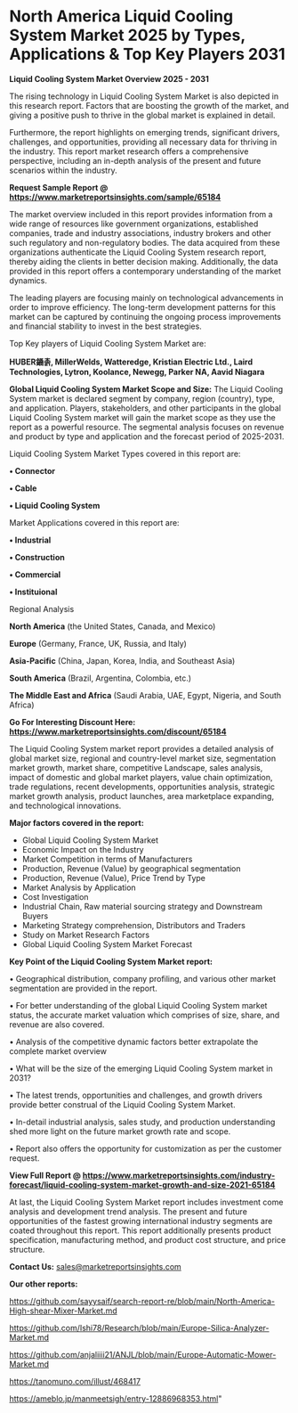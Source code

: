 # North America Liquid Cooling System Market 2025 by Types, Applications & Top Key Players 2031

<Strong> Liquid Cooling System Market Overview 2025 - 2031</strong>

The rising technology in Liquid Cooling System Market is also depicted in this research report. Factors that are boosting the growth of the market, and giving a positive push to thrive in the global market is explained in detail.

Furthermore, the report highlights on emerging trends, significant drivers, challenges, and opportunities, providing all necessary data for thriving in the industry. This report market research offers a comprehensive perspective, including an in-depth analysis of the present and future scenarios within the industry.

<strong>Request Sample Report @ <a href=https://www.marketreportsinsights.com/sample/65184>https://www.marketreportsinsights.com/sample/65184</a></strong>

The market overview included in this report provides information from a wide range of resources like government organizations, established companies, trade and industry associations, industry brokers and other such regulatory and non-regulatory bodies. The data acquired from these organizations authenticate the Liquid Cooling System research report, thereby aiding the clients in better decision making. Additionally, the data provided in this report offers a contemporary understanding of the market dynamics.

The leading players are focusing mainly on technological advancements in order to improve efficiency. The long-term development patterns for this market can be captured by continuing the ongoing process improvements and financial stability to invest in the best strategies.

Top Key players of Liquid Cooling System Market are:

<strong>HUBER䥁촑, MillerWelds, Watteredge, Kristian Electric Ltd., Laird Technologies, Lytron, Koolance, Newegg, Parker NA, Aavid Niagara</strong>

<strong><b>Global Liquid Cooling System Market Scope and Size:</b></strong>
The Liquid Cooling System market is declared segment by company, region (country), type, and application. Players, stakeholders, and other participants in the global Liquid Cooling System market will gain the market scope as they use the report as a powerful resource. The segmental analysis focuses on revenue and product by type and application and the forecast period of 2025-2031.

Liquid Cooling System Market Types covered in this report are:

<strong>• Connector

• Cable

• Liquid Cooling System</strong>

Market Applications covered in this report are:

<strong>• Industrial

• Construction

• Commercial

• Instituional</strong> 

Regional Analysis

<strong>North America</strong> (the United States, Canada, and Mexico)

<strong>Europe</strong> (Germany, France, UK, Russia, and Italy)

<strong>Asia-Pacific</strong> (China, Japan, Korea, India, and Southeast Asia)

<strong>South America</strong> (Brazil, Argentina, Colombia, etc.)

<strong>The Middle East and Africa</strong> (Saudi Arabia, UAE, Egypt, Nigeria, and South Africa)

<strong>Go For Interesting Discount Here: <a href=https://www.marketreportsinsights.com/discount/65184>https://www.marketreportsinsights.com/discount/65184</a></strong>

The Liquid Cooling System market report provides a detailed analysis of global market size, regional and country-level market size, segmentation market growth, market share, competitive Landscape, sales analysis, impact of domestic and global market players, value chain optimization, trade regulations, recent developments, opportunities analysis, strategic market growth analysis, product launches, area marketplace expanding, and technological innovations.

<strong><b>Major factors covered in the report:</b></strong>
<ul>
  <li>Global Liquid Cooling System Market </li>
  <li>Economic Impact on the Industry</li>
  <li>Market Competition in terms of Manufacturers</li>
  <li>Production, Revenue (Value) by geographical segmentation</li>
  <li>Production, Revenue (Value), Price Trend by Type</li>
  <li>Market Analysis by Application</li>
  <li>Cost Investigation</li>
  <li>Industrial Chain, Raw material sourcing strategy and Downstream Buyers</li>
  <li>Marketing Strategy comprehension, Distributors and Traders</li>
  <li>Study on Market Research Factors</li>
  <li>Global Liquid Cooling System Market Forecast</li>
</ul>

<strong><b>Key Point of the Liquid Cooling System Market report:</b></strong>

• Geographical distribution, company profiling, and various other market segmentation are provided in the report.

• For better understanding of the global Liquid Cooling System market status, the accurate market valuation which comprises of size, share, and revenue are also covered.

• Analysis of the competitive dynamic factors better extrapolate the complete market overview

• What will be the size of the emerging Liquid Cooling System market in 2031?

• The latest trends, opportunities and challenges, and growth drivers provide better construal of the Liquid Cooling System Market.

• In-detail industrial analysis, sales study, and production understanding shed more light on the future market growth rate and scope.

• Report also offers the opportunity for customization as per the customer request.

<strong><b>View Full Report @ <a href=https://www.marketreportsinsights.com/industry-forecast/liquid-cooling-system-market-growth-and-size-2021-65184>https://www.marketreportsinsights.com/industry-forecast/liquid-cooling-system-market-growth-and-size-2021-65184</a></b></strong>


At last, the Liquid Cooling System Market report includes investment come analysis and development trend analysis. The present and future opportunities of the fastest growing international industry segments are coated throughout this report. This report additionally presents product specification, manufacturing method, and product cost structure, and price structure.

<strong>Contact Us:</strong>
sales@marketreportsinsights.com

<strong>Our other reports:</strong>

<a href=https://github.com/sayysaif/search-report-re/blob/main/North-America-High-shear-Mixer-Market.md>https://github.com/sayysaif/search-report-re/blob/main/North-America-High-shear-Mixer-Market.md</a>

<a href=https://github.com/Ishi78/Research/blob/main/Europe-Silica-Analyzer-Market.md>https://github.com/Ishi78/Research/blob/main/Europe-Silica-Analyzer-Market.md</a>

<a href=https://github.com/anjaliiii21/ANJL/blob/main/Europe-Automatic-Mower-Market.md>https://github.com/anjaliiii21/ANJL/blob/main/Europe-Automatic-Mower-Market.md</a>

<a href=https://tanomuno.com/illust/468417>https://tanomuno.com/illust/468417</a>

<a href=https://ameblo.jp/manmeetsigh/entry-12886968353.html>https://ameblo.jp/manmeetsigh/entry-12886968353.html</a>"
